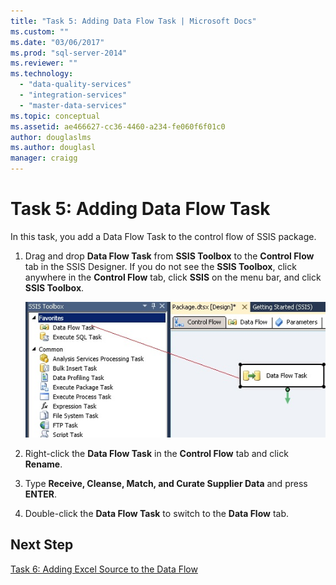 ```yaml
---
title: "Task 5: Adding Data Flow Task | Microsoft Docs"
ms.custom: ""
ms.date: "03/06/2017"
ms.prod: "sql-server-2014"
ms.reviewer: ""
ms.technology: 
  - "data-quality-services"
  - "integration-services"
  - "master-data-services"
ms.topic: conceptual
ms.assetid: ae466627-cc36-4460-a234-fe060f6f01c0
author: douglaslms
ms.author: douglasl
manager: craigg
---
```

# Task 5: Adding Data Flow Task
  In this task, you add a Data Flow Task to the control flow of SSIS package.  
  
1.  Drag and drop **Data Flow Task** from **SSIS Toolbox** to the **Control Flow** tab in the SSIS Designer. If you do not see the **SSIS Toolbox**, click anywhere in the **Control Flow** tab, click **SSIS** on the menu bar, and click **SSIS Toolbox**.  
  
     ![Drag-Drop Data Flow Task from SSIS Toolbox](../../2014/tutorials/media/et-addingdataflowtask.jpg "Drag-Drop Data Flow Task from SSIS Toolbox")  
  
2.  Right-click the **Data Flow Task** in the **Control Flow** tab and click **Rename**.  
  
3.  Type **Receive, Cleanse, Match, and Curate Supplier Data** and press **ENTER**.  
  
4.  Double-click the **Data Flow Task** to switch to the **Data Flow** tab.  
  
## Next Step  
 [Task 6: Adding Excel Source to the Data Flow](task-6-adding-excel-source-to-the-data-flow.md)  
  
  
